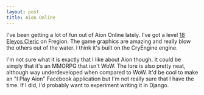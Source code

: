 ```yaml
---
layout: post
title: Aion Online
---
```


I've been getting a lot of fun out of Aion Online lately. I've got a level [18 Eleyos Cleric](http://na.aiononline.com/characters/Fregion/Korale) on Fregion. The game graphics are amazing and really blow the others out of the water. I think it's built on the CryEngine engine.

I'm not sure what it is exactly that I like about Aion though. It could be simply that it's an MMORPG that isn't WoW. The lore is also pretty neat, although way underdeveloped when compared to WoW. It'd be cool to make an "I Play Aion" Facebook application but I'm not really sure that I have the time. If I did, I'd probably want to experiment writing it in Django.